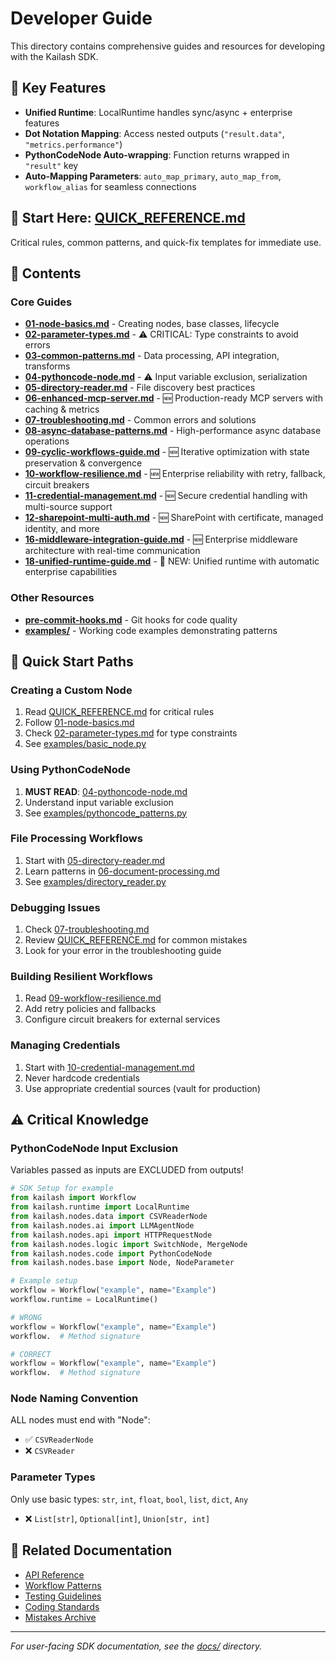 # Developer Guide

This directory contains comprehensive guides and resources for developing with the Kailash SDK.

## 🔗 Key Features
- **Unified Runtime**: LocalRuntime handles sync/async + enterprise features
- **Dot Notation Mapping**: Access nested outputs (`"result.data"`, `"metrics.performance"`)
- **PythonCodeNode Auto-wrapping**: Function returns wrapped in `"result"` key
- **Auto-Mapping Parameters**: `auto_map_primary`, `auto_map_from`, `workflow_alias` for seamless connections

## 🚨 Start Here: [QUICK_REFERENCE.md](QUICK_REFERENCE.md)
Critical rules, common patterns, and quick-fix templates for immediate use.

## 📁 Contents

### Core Guides
- **[01-node-basics.md](01-node-basics.md)** - Creating nodes, base classes, lifecycle
- **[02-parameter-types.md](02-parameter-types.md)** - ⚠️ CRITICAL: Type constraints to avoid errors
- **[03-common-patterns.md](03-common-patterns.md)** - Data processing, API integration, transforms
- **[04-pythoncode-node.md](04-pythoncode-node.md)** - ⚠️ Input variable exclusion, serialization
- **[05-directory-reader.md](05-directory-reader.md)** - File discovery best practices
- **[06-enhanced-mcp-server.md](06-enhanced-mcp-server.md)** - 🆕 Production-ready MCP servers with caching & metrics
- **[07-troubleshooting.md](07-troubleshooting.md)** - Common errors and solutions
- **[08-async-database-patterns.md](08-async-database-patterns.md)** - High-performance async database operations
- **[09-cyclic-workflows-guide.md](09-cyclic-workflows-guide.md)** - 🆕 Iterative optimization with state preservation & convergence
- **[10-workflow-resilience.md](10-workflow-resilience.md)** - 🆕 Enterprise reliability with retry, fallback, circuit breakers
- **[11-credential-management.md](11-credential-management.md)** - 🆕 Secure credential handling with multi-source support
- **[12-sharepoint-multi-auth.md](12-sharepoint-multi-auth.md)** - 🆕 SharePoint with certificate, managed identity, and more
- **[16-middleware-integration-guide.md](16-middleware-integration-guide.md)** - 🆕 Enterprise middleware architecture with real-time communication
- **[18-unified-runtime-guide.md](18-unified-runtime-guide.md)** - 🌟 NEW: Unified runtime with automatic enterprise capabilities

### Other Resources
- **[pre-commit-hooks.md](pre-commit-hooks.md)** - Git hooks for code quality
- **[examples/](examples/)** - Working code examples demonstrating patterns

## 🚀 Quick Start Paths

### Creating a Custom Node
1. Read [QUICK_REFERENCE.md](QUICK_REFERENCE.md) for critical rules
2. Follow [01-node-basics.md](01-node-basics.md)
3. Check [02-parameter-types.md](02-parameter-types.md) for type constraints
4. See [examples/basic_node.py](examples/basic_node.py)

### Using PythonCodeNode
1. **MUST READ**: [04-pythoncode-node.md](04-pythoncode-node.md)
2. Understand input variable exclusion
3. See [examples/pythoncode_patterns.py](examples/pythoncode_patterns.py)

### File Processing Workflows
1. Start with [05-directory-reader.md](05-directory-reader.md)
2. Learn patterns in [06-document-processing.md](06-document-processing.md)
3. See [examples/directory_reader.py](examples/directory_reader.py)

### Debugging Issues
1. Check [07-troubleshooting.md](07-troubleshooting.md)
2. Review [QUICK_REFERENCE.md](QUICK_REFERENCE.md) for common mistakes
3. Look for your error in the troubleshooting guide

### Building Resilient Workflows
1. Read [09-workflow-resilience.md](09-workflow-resilience.md)
2. Add retry policies and fallbacks
3. Configure circuit breakers for external services

### Managing Credentials
1. Start with [10-credential-management.md](10-credential-management.md)
2. Never hardcode credentials
3. Use appropriate credential sources (vault for production)

## ⚠️ Critical Knowledge

### PythonCodeNode Input Exclusion
Variables passed as inputs are EXCLUDED from outputs!
```python
# SDK Setup for example
from kailash import Workflow
from kailash.runtime import LocalRuntime
from kailash.nodes.data import CSVReaderNode
from kailash.nodes.ai import LLMAgentNode
from kailash.nodes.api import HTTPRequestNode
from kailash.nodes.logic import SwitchNode, MergeNode
from kailash.nodes.code import PythonCodeNode
from kailash.nodes.base import Node, NodeParameter

# Example setup
workflow = Workflow("example", name="Example")
workflow.runtime = LocalRuntime()

# WRONG
workflow = Workflow("example", name="Example")
workflow.  # Method signature

# CORRECT
workflow = Workflow("example", name="Example")
workflow.  # Method signature

```

### Node Naming Convention
ALL nodes must end with "Node":
- ✅ `CSVReaderNode`
- ❌ `CSVReader`

### Parameter Types
Only use basic types: `str`, `int`, `float`, `bool`, `list`, `dict`, `Any`
- ❌ `List[str]`, `Optional[int]`, `Union[str, int]`

## 📖 Related Documentation

- [API Reference](../reference/api/)
- [Workflow Patterns](../patterns/)
- [Testing Guidelines](../instructions/testing-guidelines.md)
- [Coding Standards](../instructions/coding-standards.md)
- [Mistakes Archive](../mistakes/)

---

*For user-facing SDK documentation, see the [docs/](../../docs/) directory.*
